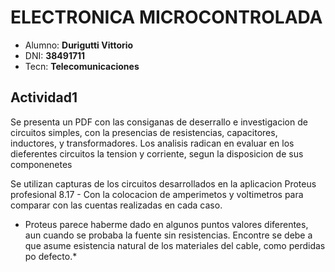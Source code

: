  # ELECTRONICA MICROCONTROLADA

* Alumno: **Durigutti Vittorio**
* DNI: **38491711**
* Tecn: **Telecomunicaciones**

## Actividad1

Se presenta un PDF con las consiganas de deserrallo e investigacion de circuitos simples, con la presencias de resistencias, capacitores, inductores, y transformadores. Los analisis radican en evaluar en los dieferentes circuitos la tension y corriente, segun la disposicion de sus componenetes

Se utilizan capturas de los circuitos desarrollados en la aplicacion Proteus profesional 8.17 - Con la colocacion de amperimetos y voltimetros para comparar con las cuentas realizadas en cada caso.

* Proteus parece haberme dado en algunos puntos valores diferentes, aun cuando se probaba la fuente sin resistencias. Encontre se debe a que asume esistencia natural de los materiales del cable, como perdidas po defecto.*
